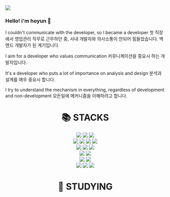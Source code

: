 <img src="https://capsule-render.vercel.app/api?type=waving&color=auto&height=200&section=header&text=Hoyun_World!&fontSize=90" />

### Hello! i'm hoyun 👋

I couldn't communicate with the developer, so I became a developer
첫 직장에서 영업관리 직무로 근무하던 중, 사내 개발자와 의사소통이 안되어 힘들었습니다. 백엔드 개발자가 된 계기입니다.

I aim for a developer who values communication
커뮤니케이션을 중요시 하는 개발자입니다.

It's a developer who puts a lot of importance on analysis and design
분석과 설계를 매우 중요시 합니다.

I try to understand the mechanism in everything, regardless of development and non-development
모든일에 메커니즘을 이해하려고 합니다.

<div align=center><h1>📚 STACKS</h1></div>

<div align=center>
  <img src="https://img.shields.io/badge/spring-6DB33F?style=for-the-badge&logo=spring&logoColor=white">
  <img src="https://img.shields.io/badge/spring boot-6DB33F?style=for-the-badge&logo=springboot&logoColor=white">
  <img src="https://img.shields.io/badge/java-007396?style=for-the-badge&logo=java&logoColor=white"> 
  <br>
  
  <img src="https://img.shields.io/badge/react-61DAFB?style=for-the-badge&logo=react&logoColor=black">
  <img src="https://img.shields.io/badge/javascript-F7DF1E?style=for-the-badge&logo=javascript&logoColor=black"> 
  <img src="https://img.shields.io/badge/jquery-0769AD?style=for-the-badge&logo=jquery&logoColor=white">
  <img src="https://img.shields.io/badge/html5-E34F26?style=for-the-badge&logo=html5&logoColor=white"> 
  <br>
  
  <img src="https://img.shields.io/badge/oracle-F80000?style=for-the-badge&logo=oracle&logoColor=white"> 
  <img src="https://img.shields.io/badge/mysql-4479A1?style=for-the-badge&logo=mysql&logoColor=white">
  <img src="https://img.shields.io/badge/PostgreSQL-4169E1?style=for-the-badge&logo=postgresql&logoColor=white"/>
  <br>
  
  <img src="https://img.shields.io/badge/linux-FCC624?style=for-the-badge&logo=linux&logoColor=black"> 
  <img src="https://img.shields.io/badge/amazonaws-232F3E?style=for-the-badge&logo=amazonaws&logoColor=white"> 
  <br>
  
  <img src="https://img.shields.io/badge/github-181717?style=for-the-badge&logo=github&logoColor=white">
  <img src="https://img.shields.io/badge/git-F05032?style=for-the-badge&logo=git&logoColor=white">
  <br>
  <img src="https://img.shields.io/badge/IntelliJ IDEA-000000?style=for-the-badge&logo=IntelliJ IDEA&logoColor=white">
  <img src="https://img.shields.io/badge/Eclipse IDE-2C2255?style=for-the-badge&logo=Eclipse IDE&logoColor=white">
  

  <img src="https://img.shields.io/badge/mac%20os-000000?style=for-the-badge&logo=apple&logoColor=white">
  
</div>


<div align=center><h1>🌱 STUDYING</h1></div>

<div align=center>

</div>

<!--
**HoyunL/HoyunL** is a ✨ _special_ ✨ repository because its `README.md` (this file) appears on your GitHub profile.

Here are some ideas to get you started:

- 🔭 I’m currently working on ...
- 🌱 I’m currently learning ...
- 👯 I’m looking to collaborate on ...
- 🤔 I’m looking for help with ...
- 💬 Ask me about ...
- 📫 How to reach me: ...
- 😄 Pronouns: ...
- ⚡ Fun fact: ...
-->
